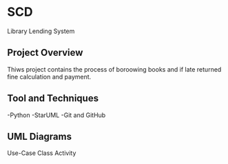 # SCD
Library Lending System
## Project Overview
Thiws project contains the process of boroowing books and if late returned fine calculation and payment.

## Tool and Techniques
-Python
-StarUML
-Git and GitHub

## UML Diagrams
Use-Case
Class
Activity
